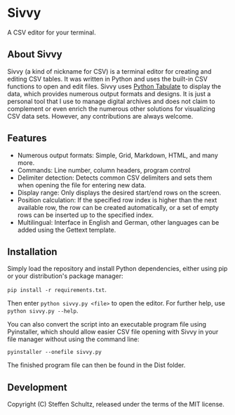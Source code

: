 # Sivvy
A CSV editor for your terminal.

## About Sivvy

Sivvy (a kind of nickname for CSV) is a terminal editor for creating and editing CSV tables. It was written in Python and uses the built-in CSV functions to open and edit files. Sivvy uses [Python Tabulate](https://pypi.org/project/tabulate/) to display the data, which provides numerous output formats and designs. It is just a personal tool that I use to manage digital archives and does not claim to complement or even enrich the numerous other solutions for visualizing CSV data sets. However, any contributions are always welcome. 

## Features

* Numerous output formats: Simple, Grid, Markdown, HTML, and many more.
* Commands: Line number, column headers, program control
* Delimiter detection: Detects common CSV delimiters and sets them when opening the file for entering new data.
* Display range: Only displays the desired start/end rows on the screen.
* Position calculation: If the specified row index is higher than the next available row, the row can be created automatically, or a set of empty rows can be inserted up to the specified index.
* Multilingual: Interface in English and German, other languages can be added using the Gettext template.

## Installation

Simply load the repository and install Python dependencies, either using pip or your distribution's package manager:

`pip install -r requirements.txt`. 

Then enter `python sivvy.py <file>` to open the editor. For further help, use `python sivvy.py --help`.

You can also convert the script into an executable program file using Pyinstaller, which should allow easier CSV file opening with Sivvy in your file manager without using the command line:

`pyinstaller --onefile sivvy.py`

The finished program file can then be found in the Dist folder. 

## Development

Copyright (C) Steffen Schultz, released under the terms of the MIT license.
